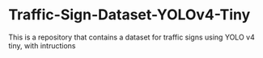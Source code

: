 # Traffic-Sign-Dataset-YOLOv4-Tiny
This is a repository that contains a dataset for traffic signs using YOLO v4 tiny, with intructions
